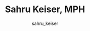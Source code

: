 ---
# this is autogenerated: do not edit
title: Sahru Keiser, MPH
author: sahru_keiser
layout: author-bio
jobtitle: Project Manager
bio: UCSF School of Pharmacy
type: alumn
excerpt: "Project Manager, 2020-2024. Sahru is a public health professional with 10+ years of project management experience. She is passionate about improving health and "
header:
  teaser: /assets/images/people/bio-keiser-sahru.jpg
papers: 
---